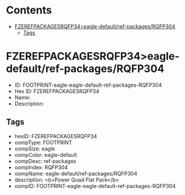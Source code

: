 



Contents
========

* [FZEREFPACKAGESRQFP34>eagle-default/ref-packages/RQFP304](#fzerefpackagesrqfp34eagle-defaultref-packagesrqfp304)
	* [Tags](#tags)

# FZEREFPACKAGESRQFP34>eagle-default/ref-packages/RQFP304

- ID: FOOTPRINT-eagle-eagle-default-ref-packages-RQFP304
- Hex ID: FZEREFPACKAGESRQFP34
- Name: 
- Description: 

## Tags

- hexID: FZEREFPACKAGESRQFP34
- oompType: FOOTPRINT
- oompSize: eagle
- oompColor: eagle-default
- oompDesc: ref-packages
- oompIndex: RQFP304
- oompName: eagle-default/ref-packages/RQFP304
- description: &lt;b&gt;Power Quad Flat Pack&lt;/b&gt;
- oompID: FOOTPRINT-eagle-eagle-default-ref-packages-RQFP304
